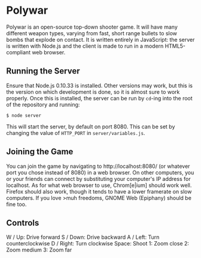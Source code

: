# Polywar

Polywar is an open-source top-down shooter game. It will have many different
weapon types, varying from fast, short range bullets to slow bombs that explode
on contact. It is written entirely in JavaScript: the server is written with
Node.js and the client is made to run in a modern HTML5-compliant web browser.

## Running the Server

Ensure that Node.js 0.10.33 is installed.  Other versions may work, but this is
the version on which development is done, so it is almost sure to work
properly.  Once this is installed, the server can be run by `cd`-ing into the
root of the repository and running:

    $ node server

This will start the server, by default on port 8080.  This can be set by
changing the value of `HTTP_PORT` in `server/variables.js`.

## Joining the Game

You can join the game by navigating to http://localhost:8080/ (or whatever port
you chose instead of 8080) in a web browser.  On other computers, you or your
friends can connect by substituting your computer's IP address for localhost.
As for what web browser to use, Chrom[e|ium] should work well.  Firefox should
also work, though it tends to have a lower framerate on slow computers.  If you
love >muh freedoms, GNOME Web (Epiphany) should be fine too.

## Controls

W / Up: Drive forward
S / Down: Drive backward
A / Left: Turn counterclockwise
D / Right: Turn clockwise
Space: Shoot
1: Zoom close
2: Zoom medium
3: Zoom far
